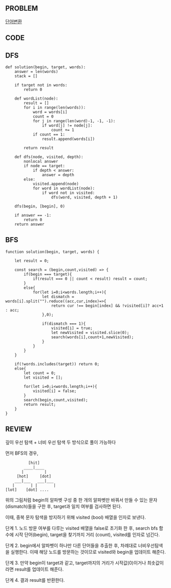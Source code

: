 ## PROBLEM
[단어변환](https://programmers.co.kr/learn/courses/30/lessons/43163)

## CODE

## DFS
```
def solution(begin, target, words):
    answer = len(words)
    stack = []
    
    if target not in words:
        return 0
        
    def wordList(node):
        result = []
        for i in range(len(words)):
            word = words[i]
            count = 0
            for j in range(len(word)-1, -1, -1):
                if word[j] != node[j]:
                    count += 1
            if count == 1:
                result.append(words[i])
                
        return result
    
    def dfs(node, visited, depth):
        nonlocal answer
        if node == target:
            if depth < answer:
                answer = depth
        else:
            visited.append(node)
            for word in wordList(node):
                if word not in visited:
                    dfs(word, visited, depth + 1)
    
    dfs(begin, [begin], 0)
    
    if answer == -1:
        return 0
    return answer
```

## BFS
```
function solution(begin, target, words) {
    
    let result = 0;
    
    const search = (begin,count,visited) => {
        if(begin === target){
            if(result === 0 || count < result) result = count;
        } 
        else{
            for(let i=0;i<words.length;i++){
                let dismatch = words[i].split("").reduce((acc,cur,index)=>{
                    return cur !== begin[index] && !visited[i]? acc+1 : acc;
                },0);
                
                if(dismatch === 1){
                    visited[i] = true;
                    let newVisited = visited.slice(0);
                    search(words[i],count+1,newVisited);
                }
            }
        }
    }
    
    if(!words.includes(target)) return 0;
    else{
        let count = 0;
        let visited = [];
        
        for(let i=0;i<words.length;i++){
            visited[i] = false;
        }
        search(begin,count,visited);
        return result;   
    }
}
```

## REVIEW

깊이 우선 탐색 + 너비 우선 탐색 두 방식으로 풀이 가능하다

먼저 BFS의 경우,

```
          [hit]
        ____|____
       |         |
     [hot]     [dot]
    ___|___   ___|___
   |       | |       |
[lot]    [dot] .... 

```

위의 그림처럼 begin의 알파벳 구성 중 한 개의 알파벳만 바꿔서 만들 수 있는 문자(dismatch)들을 구한 후, target과 일치 여부를 검사하면 된다.

이때, 중복 문자 탐색을 방지하기 위해 visited (bool) 배열을 인자로 보낸다. 

단계 1. 노드 방문 여부를 다루는 visited 배열을 false로 초기화 한 후, search bfs 함수에 시작 단어(begin), target을 찾기까지 거리 (count), visited를 인자로 넘긴다.

단계 2. begin에서 알파벳이 하나만 다른 단어들을 추출한 후, 차례대로 너비우선탐색을 실행한다. 이때 해당 노드를 방문하는 것이므로 visited와 begin을 업데이트 해준다.

단계 3. 만약 begin이 target과 같고, target까지의 거리가 시작값(0)이거나 최솟값이라면 result를 업데이트 해준다.

단계 4. 결과 result를 반환한다.
